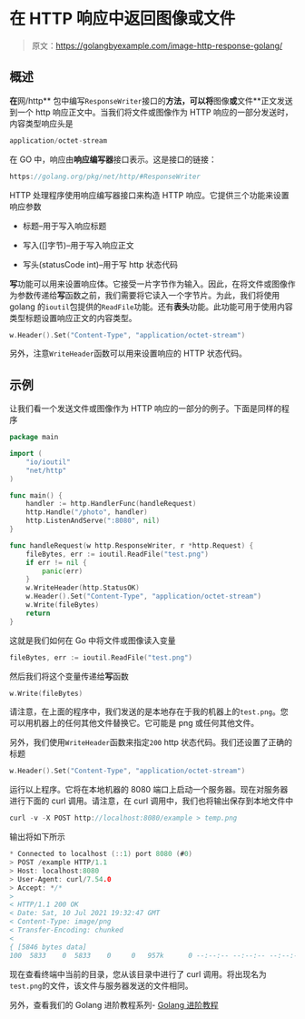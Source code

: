 # 在 HTTP 响应中返回图像或文件

> 原文：<https://golangbyexample.com/image-http-response-golang/>

## **概述**

**在**网/http** 包中编写`ResponseWriter`接口的**方法，可以将**图像**或**文件**正文发送到一个 http 响应正文中。当我们将文件或图像作为 HTTP 响应的一部分发送时，内容类型响应头是

```go
application/octet-stream
```

在 GO 中，响应由**响应编写器**接口表示。这是接口的链接：

```go
https://golang.org/pkg/net/http/#ResponseWriter
```

HTTP 处理程序使用响应编写器接口来构造 HTTP 响应。它提供三个功能来设置响应参数

*   标题–用于写入响应标题

*   写入([]字节)–用于写入响应正文

*   写头(statusCode int)–用于写 http 状态代码

**写**功能可以用来设置响应体。它接受一片字节作为输入。因此，在将文件或图像作为参数传递给**写**函数之前，我们需要将它读入一个字节片。为此，我们将使用 golang 的`ioutil`包提供的`ReadFile`功能。还有**表头**功能。此功能可用于使用内容类型标题设置响应正文的内容类型。

```go
w.Header().Set("Content-Type", "application/octet-stream")
```

另外，注意`WriteHeader`函数可以用来设置响应的 HTTP 状态代码。

## **示例**

让我们看一个发送文件或图像作为 HTTP 响应的一部分的例子。下面是同样的程序

```go
package main

import (
	"io/ioutil"
	"net/http"
)

func main() {
	handler := http.HandlerFunc(handleRequest)
	http.Handle("/photo", handler)
	http.ListenAndServe(":8080", nil)
}

func handleRequest(w http.ResponseWriter, r *http.Request) {
	fileBytes, err := ioutil.ReadFile("test.png")
	if err != nil {
		panic(err)
	}
	w.WriteHeader(http.StatusOK)
	w.Header().Set("Content-Type", "application/octet-stream")
	w.Write(fileBytes)
	return
}
```

这就是我们如何在 Go 中将文件或图像读入变量

```go
fileBytes, err := ioutil.ReadFile("test.png")
```

然后我们将这个变量传递给**写**函数

```go
w.Write(fileBytes)
```

请注意，在上面的程序中，我们发送的是本地存在于我的机器上的`test.png`。您可以用机器上的任何其他文件替换它。它可能是 png 或任何其他文件。

另外，我们使用`WriteHeader`函数来指定`200` http 状态代码。我们还设置了正确的标题

```go
w.Header().Set("Content-Type", "application/octet-stream")
```

运行以上程序。它将在本地机器的 8080 端口上启动一个服务器。现在对服务器进行下面的 curl 调用。请注意，在 curl 调用中，我们也将输出保存到本地文件中

```go
curl -v -X POST http://localhost:8080/example > temp.png
```

输出将如下所示

```go
* Connected to localhost (::1) port 8080 (#0)
> POST /example HTTP/1.1
> Host: localhost:8080
> User-Agent: curl/7.54.0
> Accept: */*
> 
< HTTP/1.1 200 OK
< Date: Sat, 10 Jul 2021 19:32:47 GMT
< Content-Type: image/png
< Transfer-Encoding: chunked
< 
{ [5846 bytes data]
100  5833    0  5833    0     0   957k      0 --:--:-- --:--:-- --:--:-- 1139k
```

现在查看终端中当前的目录，您从该目录中进行了 curl 调用。将出现名为`test.png`的文件，该文件与服务器发送的文件相同。

另外，查看我们的 Golang 进阶教程系列- [Golang 进阶教程](https://golangbyexample.com/golang-comprehensive-tutorial/)